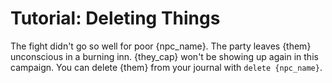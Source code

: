# Tutorial: Deleting Things

The fight didn't go so well for poor {npc_name}. The party leaves {them}
unconscious in a burning inn. {they_cap} won't be showing up again in this
campaign. You can delete {them} from your journal with `delete {npc_name}`.
